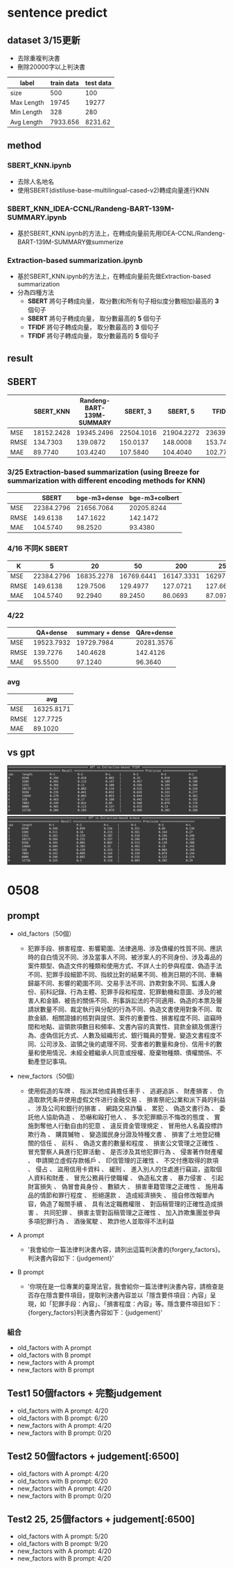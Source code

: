 # sentence predict
## dataset 3/15更新
- 去除重複判決書
- 刪除20000字以上判決書

|  label | train data | test data |
| -------- | -------- | -------- |
|     size     | 500     | 100     |
|     Max Length     | 19745     | 19277     |
|     Min Length     | 328     | 280     |
|     Avg Length     | 7933.656     | 8231.62     |

## method
### SBERT_KNN.ipynb
- 去除人名地名
- 使用SBERT(distiluse-base-multilingual-cased-v2)轉成向量進行KNN
### SBERT_KNN_IDEA-CCNL/Randeng-BART-139M-SUMMARY.ipynb
- 基於SBERT_KNN.ipynb的方法上，在轉成向量前先用IDEA-CCNL/Randeng-BART-139M-SUMMARY做summerize

### Extraction-based summarization.ipynb
- 基於SBERT_KNN.ipynb的方法上，在轉成向量前先做Extraction-based summarization
- 分為四種方法
    - **SBERT** 將句子轉成向量， 取分數(和所有句子相似度分數相加)最高的 **3** 個句子
    - **SBERT** 將句子轉成向量， 取分數最高的 **5** 個句子
    - **TFIDF** 將句子轉成向量， 取分數最高的 **3** 個句子
    - **TFIDF** 將句子轉成向量， 取分數最高的 **5** 個句子
## result

## SBERT
|          | SBERT_KNN | Randeng-BART-139M-SUMMARY | SBERT, 3 |SBERT, 5 |TFIDF, 3 |TFIDF, 5 |
| -------- | -------- | -------- |-------- |-------- |-------- |-------- |
| MSE     | 18152.2428     | 19345.2496     |22504.1016|21904.2272|23639.0432|22577.1848|
| RMSE     | 134.7303     | 139.0872     |150.0137|148.0008|153.7499|150.2571|
| MAE     | 89.7740     | 103.4240     |107.5840|104.4040|102.7760|103.3440|

### 3/25 Extraction-based summarization (using Breeze for summarization with different encoding methods for KNN)
|          | SBERT        | bge-m3+dense | bge-m3+colbert 
| -------- | ----------   | ------------ | -------------
| MSE      | 22384.2796   | 21656.7064   | 20205.8244
| RMSE     | 149.6138     | 147.1622     | 142.1472
| MAE      | 104.5740     | 98.2520      | 93.4380

### 4/16 不同K SBERT
|     K    |  5           | 20         | 50         | 200 | 250 
| -------- | ----------   | ---------- | ---------- | --- | ---
| MSE      | 22384.2796   | 16835.2278 | 16769.6441 | 16147.3331 | 16297.4216
| RMSE     | 149.6138     | 129.7506   | 129.4977   | 127.0721 | 127.6613
| MAE      | 104.5740     | 92.2940    | 89.2450    | 86.0693 | 87.0975

### 4/22
|          | QA+dense     | summary + dense | QAre+dense
| -------- | ----------   | ---------- | ----------
| MSE      | 19523.7932   | 19729.7984 | 20281.3576
| RMSE     | 139.7276     | 140.4628   | 142.4126
| MAE      | 95.5500      | 97.1240    | 96.3640

### avg
|          | avg | 
| -------- | -------- | 
| MSE     | 16325.8171     | 
| RMSE     | 127.7725     | 
| MAE     | 89.1020     | 

## vs gpt
![image](https://github.com/flora0110/sentence_prediction/blob/main/GPT_TFIDF.png)
![image](https://github.com/flora0110/sentence_prediction/blob/main/GPT_Breeze.png)

# 0508
## prompt
- old_factors（50個）
    - 犯罪手段、損害程度、影響範圍、法律適用、涉及債權的性質不同、應訊時的自白情況不同、涉及當事人不同、被涉案人的不同身份、涉及毒品的案件類型、偽造文件的種類和使用方式、不詳人士的參與程度、偽造手法不同、犯罪手段細節不同、指紋比對的結果不同、檢測日期的不同、車輛歸屬不同、影響的範圍不同、交易手法不同、詐欺對象不同、監護人身份、前科記錄、行為主體、犯罪手段和程度、犯罪動機和意圖、涉及的被害人和金額、被告的關係不同、刑事訴訟法的不同適用、偽造的本票及聲請狀數量不同、裁定執行與分配的行為不同、偽造文書使用對象不同、取款金額、相關證據的核對與提供、案件的重要性、損害程度不同、盜竊時間和地點、盜領款項數目和頻率、文書內容的真實性、貸款金額及償還行為、虛偽信託方式、人數及組織形式、銀行職員的警覺、變造文書程度不同、公司涉及、盜領之後的處理不同、受害者的數量和身份、信用卡的數量和使用情況、未經全體繼承人同意或授權、廢棄物種類、債權關係、不動產登記事項。

- new_factors（50個）
    - 使用假造的车牌 、 指派其他成員擔任車手 、 逃避追訴 、 財產損害 、 伪造取款凭条并使用虚假文件进行金融交易 、 損害祭祀公業和派下員的利益 、 涉及公司和銀行的損害 、 網路交易詐騙 、 累犯 、 偽造文書行為 、 委託他人協助偽造 、 恐嚇和毆打他人 、 多次犯罪顯示不悔改的態度 、 實施剝奪他人行動自由的犯意 、 違反資金管理規定 、 冒用他人名義投標詐欺行為 、 購買贓物 、 變造國民身分證及特種文書 、 損害了土地登記機關的信任 、 前科 、 偽造文書的數量和程度 、 損害公文管理之正確性 、 冒充警察人員進行犯罪活動 、 是否涉及其他犯罪行為 、 侵害著作財產權 、 申請開立虛假存款帳戶 、 印信管理的正確性 、 不交付應取得的款項 、 侵占 、 盜用信用卡資料 、 緩刑 、 進入別人的住處進行竊盜，盗取個人資料和財產 、 冒充公務員行使職權 、 偽造私文書 、 暴力侵害 、 引起財富損失 、 偽冒會員身份 、 數額大 、 損害車籍管理之正確性 、 施用毒品的情節和罪行程度 、 拒絕還款 、 造成經濟損失 、 擅自修改報單內容，偽造了報關手續 、 具有法定職務權限 、 對函稿管理的正確性造成損害 、 共同犯罪 、 損害主管對函稿管理之正確性 、 加入詐欺集團並參與多項犯罪行為 、 酒後駕駛 、 欺詐他人並取得不法利益
- A prompt
    - '我會給你一篇法律判決書內容，請列出這篇判決書的{forgery_factors}。判決書內容如下：{judgement}'
- B prompt
    - '你現在是一位專業的臺灣法官，我會給你一篇法律判決書內容，請檢查是否存在隱含要件項目，提取判決書內容並以「隱含要件項目：內容」呈現，如「犯罪手段：內容」、「損害程度：內容」等。隱含要件項目如下：{forgery_factors}判決書內容如下：{judgement}'

### 組合
- old_factors with A prompt
- old_factors with B prompt
- new_factors with A prompt
- new_factors with B prompt

## Test1 50個factors + 完整judgement
- old_factors with A prompt: 4/20
- old_factors with B prompt: 6/20
- new_factors with A prompt: 4/20
- new_factors with B prompt: 0/20


## Test2 50個factors + judgement[:6500]
- old_factors with A prompt: 4/20
- old_factors with B prompt: 6/20
- new_factors with A prompt: 4/20
- new_factors with B prompt: 0/20

## Test2 25, 25個factors + judgement[:6500]
- old_factors with A prompt: 5/20
- old_factors with B prompt: 9/20
- new_factors with A prompt: 4/20
- new_factors with B prompt: 4/20
